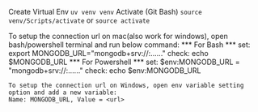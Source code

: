 Create Virtual Env ```uv venv venv```
Activate (Git Bash) ```source venv/Scripts/activate``` or ```source activate```

To setup the connection url on mac(also work for windows), open bash/powershell terminal and run below command:
                        *** For Bash ***
    set: export MONGODB_URL="mongodb+srv://<username>:<password>......"
    check: echo $MONGODB_URL
                        *** For Powershell ***
    set: $env:MONGODB_URL = "mongodb+srv://<username>:<password>......"
    check: echo $env:MONGODB_URL

    To setup the connection url on Windows, open env variable setting option and add a new variable:
    Name: MONGODB_URL, Value = <url>